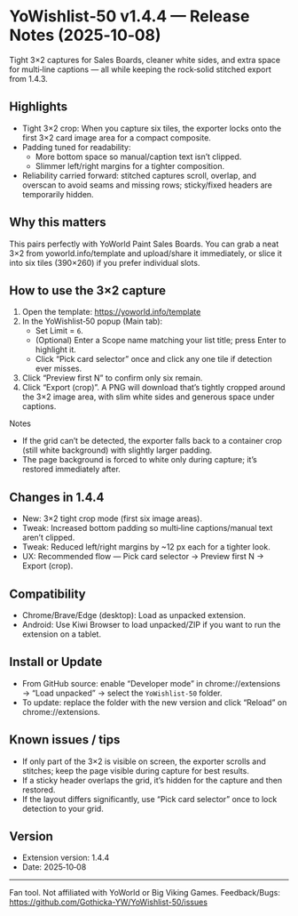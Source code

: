 # YoWishlist‑50 v1.4.4 — Release Notes (2025‑10‑08)

Tight 3×2 captures for Sales Boards, cleaner white sides, and extra space for multi‑line captions — all while keeping the rock‑solid stitched export from 1.4.3.

## Highlights
- Tight 3×2 crop: When you capture six tiles, the exporter locks onto the first 3×2 card image area for a compact composite.
- Padding tuned for readability:
  - More bottom space so manual/caption text isn’t clipped.
  - Slimmer left/right margins for a tighter composition.
- Reliability carried forward: stitched captures scroll, overlap, and overscan to avoid seams and missing rows; sticky/fixed headers are temporarily hidden.

## Why this matters
This pairs perfectly with YoWorld Paint Sales Boards. You can grab a neat 3×2 from yoworld.info/template and upload/share it immediately, or slice it into six tiles (390×260) if you prefer individual slots.

## How to use the 3×2 capture
1) Open the template: https://yoworld.info/template
2) In the YoWishlist‑50 popup (Main tab):
   - Set Limit = `6`.
   - (Optional) Enter a Scope name matching your list title; press Enter to highlight it.
   - Click “Pick card selector” once and click any one tile if detection ever misses.
3) Click “Preview first N” to confirm only six remain.
4) Click “Export (crop)”. A PNG will download that’s tightly cropped around the 3×2 image area, with slim white sides and generous space under captions.

Notes
- If the grid can’t be detected, the exporter falls back to a container crop (still white background) with slightly larger padding.
- The page background is forced to white only during capture; it’s restored immediately after.

## Changes in 1.4.4
- New: 3×2 tight crop mode (first six image areas).
- Tweak: Increased bottom padding so multi‑line captions/manual text aren’t clipped.
- Tweak: Reduced left/right margins by ~12 px each for a tighter look.
- UX: Recommended flow — Pick card selector → Preview first N → Export (crop).

## Compatibility
- Chrome/Brave/Edge (desktop): Load as unpacked extension.
- Android: Use Kiwi Browser to load unpacked/ZIP if you want to run the extension on a tablet.

## Install or Update
- From GitHub source: enable “Developer mode” in chrome://extensions → “Load unpacked” → select the `YoWishlist-50` folder.
- To update: replace the folder with the new version and click “Reload” on chrome://extensions.

## Known issues / tips
- If only part of the 3×2 is visible on screen, the exporter scrolls and stitches; keep the page visible during capture for best results.
- If a sticky header overlaps the grid, it’s hidden for the capture and then restored.
- If the layout differs significantly, use “Pick card selector” once to lock detection to your grid.

## Version
- Extension version: 1.4.4
- Date: 2025‑10‑08

---
Fan tool. Not affiliated with YoWorld or Big Viking Games. Feedback/Bugs: https://github.com/Gothicka-YW/YoWishlist-50/issues

